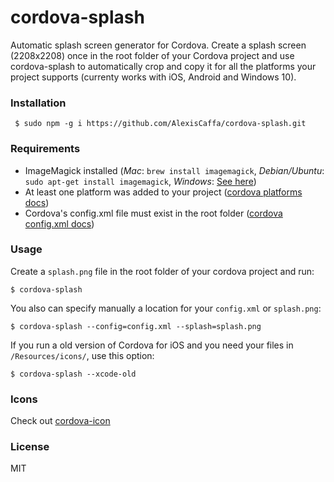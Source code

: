 # cordova-splash

Automatic splash screen generator for Cordova. Create a splash screen (2208x2208) once in the root folder of your Cordova project and use cordova-splash to automatically crop and copy it for all the platforms your project supports (currenty works with iOS, Android and Windows 10).

### Installation

     $ sudo npm -g i https://github.com/AlexisCaffa/cordova-splash.git 

### Requirements

- ImageMagick installed (*Mac*: `brew install imagemagick`, *Debian/Ubuntu*: `sudo apt-get install imagemagick`, *Windows*: [See here](http://www.imagemagick.org/script/binary-releases.php#windows))
- At least one platform was added to your project ([cordova platforms docs](http://cordova.apache.org/docs/en/edge/guide_platforms_index.md.html#Platform%20Guides))
- Cordova's config.xml file must exist in the root folder ([cordova config.xml docs](http://cordova.apache.org/docs/en/edge/config_ref_index.md.html#The%20config.xml%20File))

### Usage

Create a `splash.png` file in the root folder of your cordova project and run:

    $ cordova-splash

You also can specify manually a location for your `config.xml` or `splash.png`:

    $ cordova-splash --config=config.xml --splash=splash.png

If you run a old version of Cordova for iOS and you need your files in `/Resources/icons/`, use this option:

    $ cordova-splash --xcode-old

### Icons

Check out [cordova-icon](https://github.com/AlexDisler/cordova-icon)

### License

MIT
